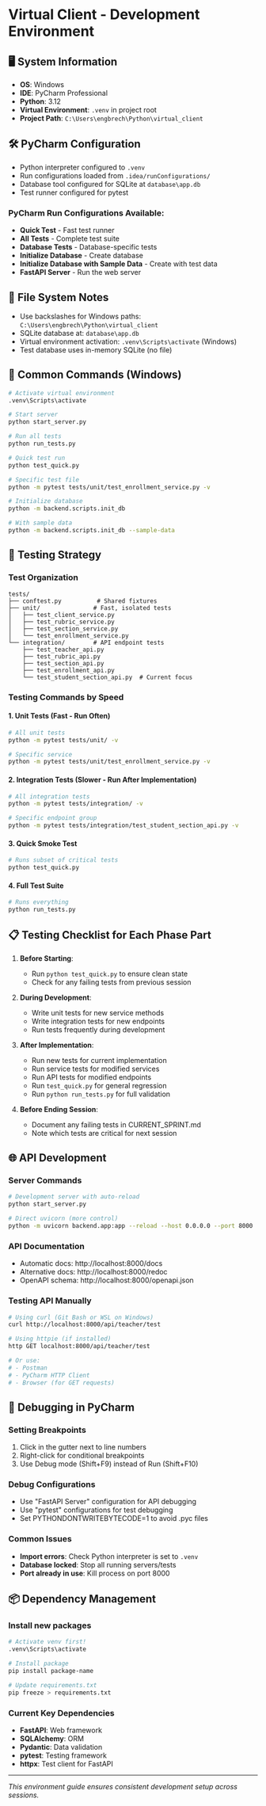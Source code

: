 # Virtual Client - Development Environment

## 🖥️ System Information
- **OS**: Windows
- **IDE**: PyCharm Professional
- **Python**: 3.12
- **Virtual Environment**: `.venv` in project root
- **Project Path**: `C:\Users\engbrech\Python\virtual_client`

## 🛠️ PyCharm Configuration
- Python interpreter configured to `.venv`
- Run configurations loaded from `.idea/runConfigurations/`
- Database tool configured for SQLite at `database\app.db`
- Test runner configured for pytest

### PyCharm Run Configurations Available:
- **Quick Test** - Fast test runner
- **All Tests** - Complete test suite
- **Database Tests** - Database-specific tests
- **Initialize Database** - Create database
- **Initialize Database with Sample Data** - Create with test data
- **FastAPI Server** - Run the web server

## 📁 File System Notes
- Use backslashes for Windows paths: `C:\Users\engbrech\Python\virtual_client`
- SQLite database at: `database\app.db`
- Virtual environment activation: `.venv\Scripts\activate` (Windows)
- Test database uses in-memory SQLite (no file)

## 🔧 Common Commands (Windows)
```bash
# Activate virtual environment
.venv\Scripts\activate

# Start server
python start_server.py

# Run all tests
python run_tests.py

# Quick test run
python test_quick.py

# Specific test file
python -m pytest tests/unit/test_enrollment_service.py -v

# Initialize database
python -m backend.scripts.init_db

# With sample data
python -m backend.scripts.init_db --sample-data
```

## 🧪 Testing Strategy

### Test Organization
```
tests/
├── conftest.py          # Shared fixtures
├── unit/               # Fast, isolated tests
│   ├── test_client_service.py
│   ├── test_rubric_service.py
│   ├── test_section_service.py
│   └── test_enrollment_service.py
└── integration/        # API endpoint tests
    ├── test_teacher_api.py
    ├── test_rubric_api.py
    ├── test_section_api.py
    ├── test_enrollment_api.py
    └── test_student_section_api.py  # Current focus
```

### Testing Commands by Speed

#### 1. Unit Tests (Fast - Run Often)
```bash
# All unit tests
python -m pytest tests/unit/ -v

# Specific service
python -m pytest tests/unit/test_enrollment_service.py -v
```

#### 2. Integration Tests (Slower - Run After Implementation)
```bash
# All integration tests
python -m pytest tests/integration/ -v

# Specific endpoint group
python -m pytest tests/integration/test_student_section_api.py -v
```

#### 3. Quick Smoke Test
```bash
# Runs subset of critical tests
python test_quick.py
```

#### 4. Full Test Suite
```bash
# Runs everything
python run_tests.py
```

## 📋 Testing Checklist for Each Phase Part

1. **Before Starting**:
   - Run `python test_quick.py` to ensure clean state
   - Check for any failing tests from previous session

2. **During Development**:
   - Write unit tests for new service methods
   - Write integration tests for new endpoints
   - Run tests frequently during development

3. **After Implementation**:
   - Run new tests for current implementation
   - Run service tests for modified services
   - Run API tests for modified endpoints
   - Run `test_quick.py` for general regression
   - Run `python run_tests.py` for full validation

4. **Before Ending Session**:
   - Document any failing tests in CURRENT_SPRINT.md
   - Note which tests are critical for next session

## 🌐 API Development

### Server Commands
```bash
# Development server with auto-reload
python start_server.py

# Direct uvicorn (more control)
python -m uvicorn backend.app:app --reload --host 0.0.0.0 --port 8000
```

### API Documentation
- Automatic docs: http://localhost:8000/docs
- Alternative docs: http://localhost:8000/redoc
- OpenAPI schema: http://localhost:8000/openapi.json

### Testing API Manually
```bash
# Using curl (Git Bash or WSL on Windows)
curl http://localhost:8000/api/teacher/test

# Using httpie (if installed)
http GET localhost:8000/api/teacher/test

# Or use:
# - Postman
# - PyCharm HTTP Client
# - Browser (for GET requests)
```

## 🐛 Debugging in PyCharm

### Setting Breakpoints
1. Click in the gutter next to line numbers
2. Right-click for conditional breakpoints
3. Use Debug mode (Shift+F9) instead of Run (Shift+F10)

### Debug Configurations
- Use "FastAPI Server" configuration for API debugging
- Use "pytest" configurations for test debugging
- Set PYTHONDONTWRITEBYTECODE=1 to avoid .pyc files

### Common Issues
- **Import errors**: Check Python interpreter is set to `.venv`
- **Database locked**: Stop all running servers/tests
- **Port already in use**: Kill process on port 8000

## 📦 Dependency Management

### Install new packages
```bash
# Activate venv first!
.venv\Scripts\activate

# Install package
pip install package-name

# Update requirements.txt
pip freeze > requirements.txt
```

### Current Key Dependencies
- **FastAPI**: Web framework
- **SQLAlchemy**: ORM
- **Pydantic**: Data validation
- **pytest**: Testing framework
- **httpx**: Test client for FastAPI

---

*This environment guide ensures consistent development setup across sessions.*